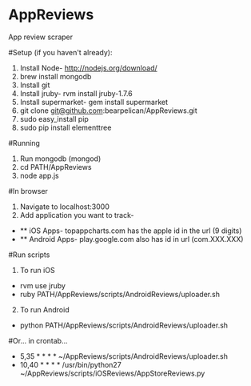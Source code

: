 AppReviews
==========

App review scraper

#Setup (if you haven't already):
1. Install Node- http://nodejs.org/download/
2. brew install mongodb
3. Install git
4. Install jruby- rvm install jruby-1.7.6
5. Install supermarket- gem install supermarket
6. git clone git@github.com:bearpelican/AppReviews.git
7. sudo easy_install pip
8. sudo pip install elementtree

#Running

1. Run mongodb (mongod)
2. cd PATH/AppReviews
3. node app.js

#In browser

1. Navigate to localhost:3000
2. Add application you want to track- 
  * ** iOS Apps- topappcharts.com has the apple id in the url (9 digits)
  * ** Android Apps- play.google.com also has id in url (com.XXX.XXX)

#Run scripts

1. To run iOS
  * rvm use jruby
  * ruby PATH/AppReviews/scripts/AndroidReviews/uploader.sh
2. To run Android
  * python PATH/AppReviews/scripts/AndroidReviews/uploader.sh

#Or... in crontab...
  * 5,35 * * * * ~/AppReviews/scripts/AndroidReviews/uploader.sh
  * 10,40 * * * * /usr/bin/python27 ~/AppReviews/scripts/iOSReviews/AppStoreReviews.py
